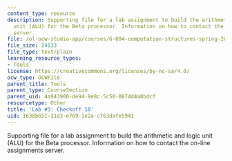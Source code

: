 ```yaml
---
content_type: resource
description: Supporting file for a lab assignment to build the arithmetic and logic
  unit (ALU) for the Beta processor. Information on how to contact the on-line assignments
  server.
file: /ol-ocw-studio-app/courses/6-004-computation-structures-spring-2009/1638b65131d3e7691e2ac763dafe5941_lab3checkoff_10.jsim
file_size: 24133
file_type: text/plain
learning_resource_types:
- Tools
license: https://creativecommons.org/licenses/by-nc-sa/4.0/
ocw_type: OCWFile
parent_title: Tools
parent_type: CourseSection
parent_uid: 4a943900-de94-8e8c-5c50-0874d4a8bdcf
resourcetype: Other
title: 'Lab #3: Checkoff 10'
uid: 1638b651-31d3-e769-1e2a-c763dafe5941
---
```

Supporting file for a lab assignment to build the arithmetic and logic unit (ALU) for the Beta processor. Information on how to contact the on-line assignments server.